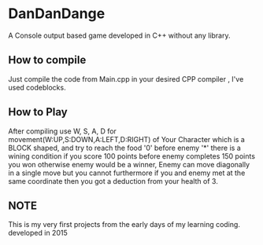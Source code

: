 # DanDanDange
A Console output based game developed in C++ without any library.

## How to compile 
Just compile the code from Main.cpp in your desired CPP compiler , I've used codeblocks.

## How to Play
After compiling use W, S, A, D for movement(W:UP,S:DOWN,A:LEFT,D:RIGHT) of Your Character which is a BLOCK shaped, and try to reach the food '0' before enemy '*' there is a wining condition if you score 100 points before enemy completes 150 points you won otherwise enemy would be a winner, Enemy can move diagonally in a single move but you cannot furthermore if you and enemy met at the same coordinate then you got a deduction from your health of 3.  

## NOTE 
This is my very first projects from the early days of my learning coding. developed in 2015  
